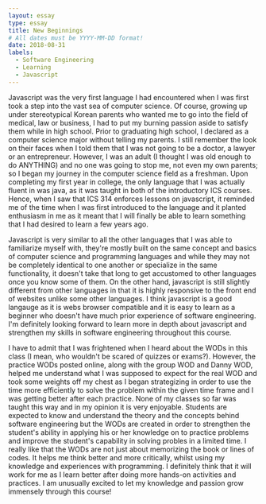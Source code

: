 ```yaml
---
layout: essay
type: essay
title: New Beginnings
# All dates must be YYYY-MM-DD format!
date: 2018-08-31
labels:
  - Software Engineering
  - Learning
  - Javascript
---
```


Javascript was the very first language I had encountered when I was first took a step into the vast sea of computer science. Of course, growing up under stereotypical Korean parents who wanted me to go into the field of medical, law or business, I had to put my burning passion aside to satisfy them while in high school. Prior to graduating high school, I declared as a computer science major without telling my parents. I still remember the look on their faces when I told them that I was not going to be a doctor, a lawyer or an entrepreneur. However, I was an adult (I thought I was old enough to do ANYTHING) and no one was going to stop me, not even my own parents; so I began my journey in the computer science field as a freshman. Upon completing my first year in college, the only language that I was actually fluent in was java, as it was taught in both of the introductory ICS courses. Hence, when I saw that ICS 314 enforces lessons on javascript, it reminded me of the time when I was first introduced to the language and it planted enthusiasm in me as it meant that I will finally be able to learn something that I had desired to learn a few years ago.

Javascript is very similar to all the other languages that I was able to familiarize myself with, they're mostly built on the same concept and basics of computer science and programming languages and while they may not be completely identical to one another or specialize in the same functionality, it doesn't take that long to get accustomed to other languages once you know some of them. On the other hand, javascript is still slightly different from other languages in that it is highly responsive to the front end of websites unlike some other languages. I think javascript is a good langauge as it is webs browser compatible and it is easy to learn as a beginner who doesn't have much prior experience of software engineering. I'm definitely looking forward to learn more in depth about javascript and strengthen my skills in software engineering throughout this course.

I have to admit that I was frightened when I heard about the WODs in this class (I mean, who wouldn't be scared of quizzes or exams?). However, the practice WODs posted online, along with the group WOD and Danny WOD, helped me understand what I was supposed to expect for the real WOD and took some weights off my chest as I began strategizing in order to use the time more efficiently to solve the problem within the given time frame and I was getting better after each practice. None of my classes so far was taught this way and in my opinion it is very enjoyable. Students are expected to know and understand the theory and the concepts behind software engineering but the WODs are created in order to strengthen the student's ability in applying his or her knowledge on to practice problems and improve the student's capability in solving probles in a limited time. I really like that the WODs are not just about memorizing the book or lines of codes. It helps me think better and more critically, whilst using my knowledge and experiences with programming. I definitely think that it will work for me as I learn better after doing more hands-on activities and practices. I am unusually excited to let my knowledge and passion grow immensely through this course!
